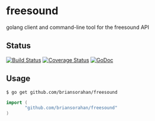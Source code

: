 freesound
============

golang client and command-line tool for the freesound API

## Status

[![Build Status](https://drone.io/github.com/briansorahan/freesound/status.png)](https://drone.io/github.com/briansorahan/freesound/latest)
[![Coverage Status](https://img.shields.io/coveralls/briansorahan/freesound.svg)](https://coveralls.io/r/briansorahan/freesound?branch=master)
[![GoDoc](https://godoc.org/github.com/briansorahan/freesound?status.svg)](https://godoc.org/github.com/briansorahan/freesound)

## Usage

```shell
$ go get github.com/briansorahan/freesound
```

```go
import (
       "github.com/briansorahan/freesound"
)
```